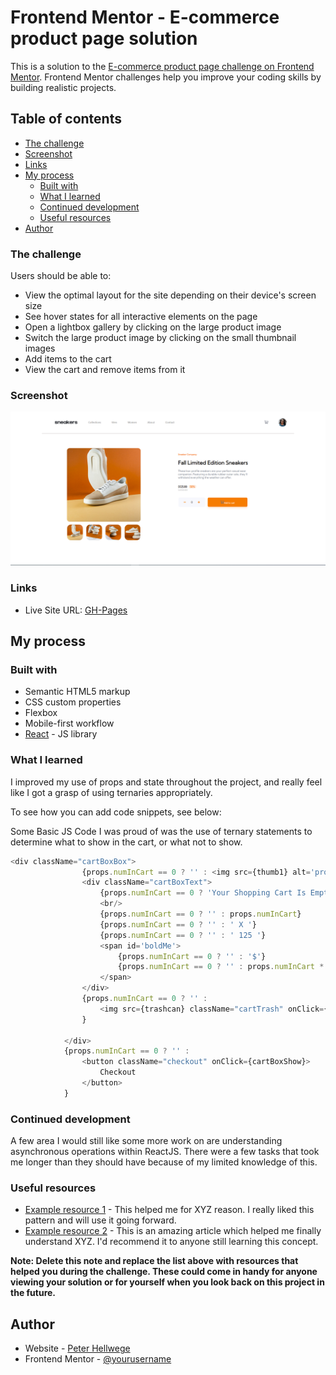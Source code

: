 # Frontend Mentor - E-commerce product page solution

This is a solution to the [E-commerce product page challenge on Frontend Mentor](https://www.frontendmentor.io/challenges/ecommerce-product-page-UPsZ9MJp6). Frontend Mentor challenges help you improve your coding skills by building realistic projects.

## Table of contents

  - [The challenge](#the-challenge)
  - [Screenshot](#screenshot)
  - [Links](#links)
- [My process](#my-process)
  - [Built with](#built-with)
  - [What I learned](#what-i-learned)
  - [Continued development](#continued-development)
  - [Useful resources](#useful-resources)
- [Author](#author)


### The challenge

Users should be able to:

- View the optimal layout for the site depending on their device's screen size
- See hover states for all interactive elements on the page
- Open a lightbox gallery by clicking on the large product image
- Switch the large product image by clicking on the small thumbnail images
- Add items to the cart
- View the cart and remove items from it

### Screenshot

![](./src/static/CaptureHome.PNG)

### Links

- Live Site URL: [GH-Pages](https://phellwege.github.io/ecommerce-product-page-component/)

## My process

### Built with

- Semantic HTML5 markup
- CSS custom properties
- Flexbox
- Mobile-first workflow
- [React](https://reactjs.org/) - JS library

### What I learned

I improved my use of props and state throughout the project, and really feel like I got a grasp of using ternaries appropriately. 

To see how you can add code snippets, see below:

Some Basic JS Code I was proud of was the use of ternary statements to determine what to show in the cart, or what not to show.
```js
<div className="cartBoxBox">
                {props.numInCart == 0 ? '' : <img src={thumb1} alt='product in cart' className='cartThumb'/>} 
                <div className="cartBoxText">
                    {props.numInCart == 0 ? 'Your Shopping Cart Is Empty' : 'Fall Limited Edition Sneakers'} 
                    <br/>
                    {props.numInCart == 0 ? '' : props.numInCart} 
                    {props.numInCart == 0 ? '' : ' X '} 
                    {props.numInCart == 0 ? '' : ' 125 '} 
                    <span id='boldMe'>
                        {props.numInCart == 0 ? '' : '$'}
                        {props.numInCart == 0 ? '' : props.numInCart * 125.00}
                    </span>
                </div>
                {props.numInCart == 0 ? '' : 
                    <img src={trashcan} className="cartTrash" onClick={props.removeFromCart}/>
                } 
                
            </div>
            {props.numInCart == 0 ? '' : 
                <button className="checkout" onClick={cartBoxShow}>
                    Checkout
                </button>
            }
```

### Continued development

A few area I would still like some more work on are understanding asynchronous operations within ReactJS. There were a few tasks that took me longer than they should have because of my limited knowledge of this.

### Useful resources

- [Example resource 1](https://www.example.com) - This helped me for XYZ reason. I really liked this pattern and will use it going forward.
- [Example resource 2](https://www.example.com) - This is an amazing article which helped me finally understand XYZ. I'd recommend it to anyone still learning this concept.

**Note: Delete this note and replace the list above with resources that helped you during the challenge. These could come in handy for anyone viewing your solution or for yourself when you look back on this project in the future.**

## Author

- Website - [Peter Hellwege](https://peters-portfolio.net)
- Frontend Mentor - [@yourusername](https://www.frontendmentor.io/profile/yourusername)

